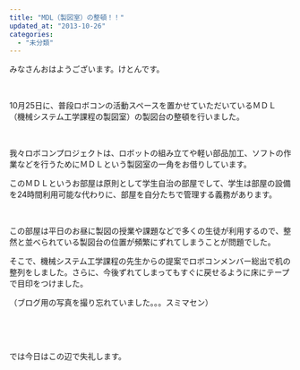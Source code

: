 ```yaml
---
title: "MDL（製図室）の整頓！！"
updated_at: "2013-10-26"
categories: 
  - "未分類"
---
```


みなさんおはようございます。けとんです。

 

10月25日に、普段ロボコンの活動スペースを置かせていただいているＭＤＬ（機械システム工学課程の製図室）の製図台の整頓を行いました。

 

我々ロボコンプロジェクトは、ロボットの組み立てや軽い部品加工、ソフトの作業などを行うためにＭＤＬという製図室の一角をお借りしています。

このＭＤＬというお部屋は原則として学生自治の部屋でして、学生は部屋の設備を24時間利用可能な代わりに、部屋を自分たちで管理する義務があります。

 

この部屋は平日のお昼に製図の授業や課題などで多くの生徒が利用するので、整然と並べられている製図台の位置が頻繁にずれてしまうことが問題でした。

そこで、機械システム工学課程の先生からの提案でロボコンメンバー総出で机の整列をしました。さらに、今後ずれてしまってもすぐに戻せるように床にテープで目印をつけました。

（ブログ用の写真を撮り忘れていました。。。スミマセン）

 

 

では今日はこの辺で失礼します。
